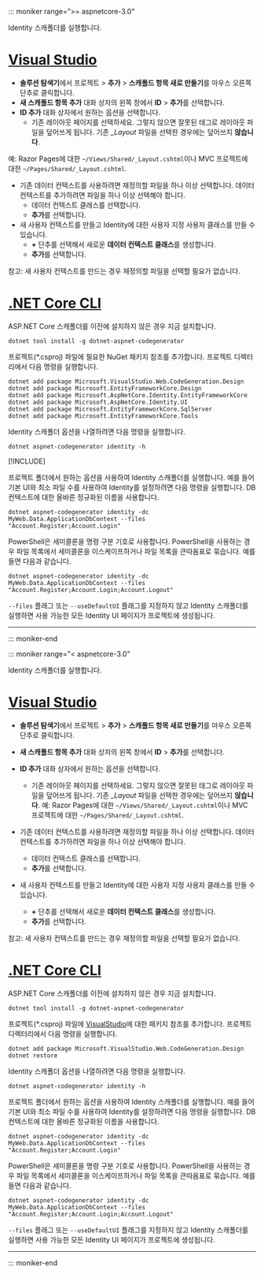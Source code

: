 ::: moniker range=">= aspnetcore-3.0"

Identity 스캐폴더를 실행합니다.

# <a name="visual-studiotabvisual-studio"></a>[Visual Studio](#tab/visual-studio)

* **솔루션 탐색기**에서 프로젝트 > **추가** > **스캐폴드 항목 새로 만들기**를 마우스 오른쪽 단추로 클릭합니다.
* **새 스캐폴드 항목 추가** 대화 상자의 왼쪽 창에서 **ID** > **추가**를 선택합니다.
* **ID 추가** 대화 상자에서 원하는 옵션을 선택합니다.
  * 기존 레이아웃 페이지를 선택하세요. 그렇지 않으면 잘못된 태그로 레이아웃 파일을 덮어쓰게 됩니다. 기존 *\_Layout* 파일을 선택한 경우에는 덮어쓰지 **않습니다**.

 예: Razor Pages에 대한 `~/Views/Shared/_Layout.cshtml`이나 MVC 프로젝트에 대한 `~/Pages/Shared/_Layout.cshtml`.

* 기존 데이터 컨텍스트를 사용하려면 재정의할 파일을 하나 이상 선택합니다. 데이터 컨텍스트를 추가하려면 파일을 하나 이상 선택해야 합니다.
  * 데이터 컨텍스트 클래스를 선택합니다.
  * **추가**를 선택합니다.
* 새 사용자 컨텍스트를 만들고 Identity에 대한 사용자 지정 사용자 클래스를 만들 수 있습니다.
  * **+** 단추를 선택해서 새로운 **데이터 컨텍스트 클래스**를 생성합니다.
  * **추가**를 선택합니다.

참고: 새 사용자 컨텍스트를 만드는 경우 재정의할 파일을 선택할 필요가 없습니다.

# <a name="net-core-clitabnetcore-cli"></a>[.NET Core CLI](#tab/netcore-cli)

ASP.NET Core 스캐폴더를 이전에 설치하지 않은 경우 지금 설치합니다.

```dotnetcli
dotnet tool install -g dotnet-aspnet-codegenerator
```

프로젝트(\*.csproj) 파일에 필요한 NuGet 패키지 참조를 추가합니다. 프로젝트 디렉터리에서 다음 명령을 실행합니다.


```dotnetcli
dotnet add package Microsoft.VisualStudio.Web.CodeGeneration.Design
dotnet add package Microsoft.EntityFrameworkCore.Design
dotnet add package Microsoft.AspNetCore.Identity.EntityFrameworkCore
dotnet add package Microsoft.AspNetCore.Identity.UI
dotnet add package Microsoft.EntityFrameworkCore.SqlServer
dotnet add package Microsoft.EntityFrameworkCore.Tools
```

Identity 스캐폴더 옵션을 나열하려면 다음 명령을 실행합니다.

```dotnetcli
dotnet aspnet-codegenerator identity -h
```

[!INCLUDE[](~/includes/scaffoldTFM.md)]

프로젝트 폴더에서 원하는 옵션을 사용하여 Identity 스캐폴더를 실행합니다. 예를 들어 기본 UI와 최소 파일 수를 사용하여 Identity를 설정하려면 다음 명령을 실행합니다. DB 컨텍스트에 대한 올바른 정규화된 이름을 사용합니다.

```dotnetcli
dotnet aspnet-codegenerator identity -dc MyWeb.Data.ApplicationDbContext --files "Account.Register;Account.Login"
```

PowerShell은 세미콜론을 명령 구분 기호로 사용합니다. PowerShell을 사용하는 경우 파일 목록에서 세미콜론을 이스케이프하거나 파일 목록을 큰따옴표로 묶습니다. 예를 들면 다음과 같습니다.

```dotnetcli
dotnet aspnet-codegenerator identity -dc MyWeb.Data.ApplicationDbContext --files "Account.Register;Account.Login;Account.Logout"
```

`--files` 플래그 또는 `--useDefaultUI` 플래그를 지정하지 않고 Identity 스캐폴더를 실행하면 사용 가능한 모든 Identity UI 페이지가 프로젝트에 생성됩니다.

---

::: moniker-end

::: moniker range="< aspnetcore-3.0"

Identity 스캐폴더를 실행합니다.

# <a name="visual-studiotabvisual-studio"></a>[Visual Studio](#tab/visual-studio)

* **솔루션 탐색기**에서 프로젝트 > **추가** > **스캐폴드 항목 새로 만들기**를 마우스 오른쪽 단추로 클릭합니다.
* **새 스캐폴드 항목 추가** 대화 상자의 왼쪽 창에서 **ID** > **추가**를 선택합니다.
* **ID 추가** 대화 상자에서 원하는 옵션을 선택합니다.
  * 기존 레이아웃 페이지를 선택하세요. 그렇지 않으면 잘못된 태그로 레이아웃 파일을 덮어쓰게 됩니다. 기존 *\_Layout* 파일을 선택한 경우에는 덮어쓰지 **않습니다**.
 예: Razor Pages에 대한 `~/Views/Shared/_Layout.cshtml`이나 MVC 프로젝트에 대한 `~/Pages/Shared/_Layout.cshtml`.

* 기존 데이터 컨텍스트를 사용하려면 재정의할 파일을 하나 이상 선택합니다. 데이터 컨텍스트를 추가하려면 파일을 하나 이상 선택해야 합니다.
  * 데이터 컨텍스트 클래스를 선택합니다.
  * **추가**를 선택합니다.
* 새 사용자 컨텍스트를 만들고 Identity에 대한 사용자 지정 사용자 클래스를 만들 수 있습니다.
  * **+** 단추를 선택해서 새로운 **데이터 컨텍스트 클래스**를 생성합니다.
  * **추가**를 선택합니다.

참고: 새 사용자 컨텍스트를 만드는 경우 재정의할 파일을 선택할 필요가 없습니다.

# <a name="net-core-clitabnetcore-cli"></a>[.NET Core CLI](#tab/netcore-cli)

ASP.NET Core 스캐폴더를 이전에 설치하지 않은 경우 지금 설치합니다.

```dotnetcli
dotnet tool install -g dotnet-aspnet-codegenerator
```

프로젝트(\*.csproj) 파일에 [VisualStudio](https://www.nuget.org/packages/Microsoft.VisualStudio.Web.CodeGeneration.Design/)에 대한 패키지 참조를 추가합니다. 프로젝트 디렉터리에서 다음 명령을 실행합니다.

```dotnetcli
dotnet add package Microsoft.VisualStudio.Web.CodeGeneration.Design
dotnet restore
```

Identity 스캐폴더 옵션을 나열하려면 다음 명령을 실행합니다.

```dotnetcli
dotnet aspnet-codegenerator identity -h
```

프로젝트 폴더에서 원하는 옵션을 사용하여 Identity 스캐폴더를 실행합니다. 예를 들어 기본 UI와 최소 파일 수를 사용하여 Identity를 설정하려면 다음 명령을 실행합니다. DB 컨텍스트에 대한 올바른 정규화된 이름을 사용합니다.

```dotnetcli
dotnet aspnet-codegenerator identity -dc MyWeb.Data.ApplicationDbContext --files "Account.Register;Account.Login"
```

PowerShell은 세미콜론을 명령 구분 기호로 사용합니다. PowerShell을 사용하는 경우 파일 목록에서 세미콜론을 이스케이프하거나 파일 목록을 큰따옴표로 묶습니다. 예를 들면 다음과 같습니다.	

```dotnetcli
dotnet aspnet-codegenerator identity -dc MyWeb.Data.ApplicationDbContext --files "Account.Register;Account.Login;Account.Logout"
```

`--files` 플래그 또는 `--useDefaultUI` 플래그를 지정하지 않고 Identity 스캐폴더를 실행하면 사용 가능한 모든 Identity UI 페이지가 프로젝트에 생성됩니다.

---

::: moniker-end
